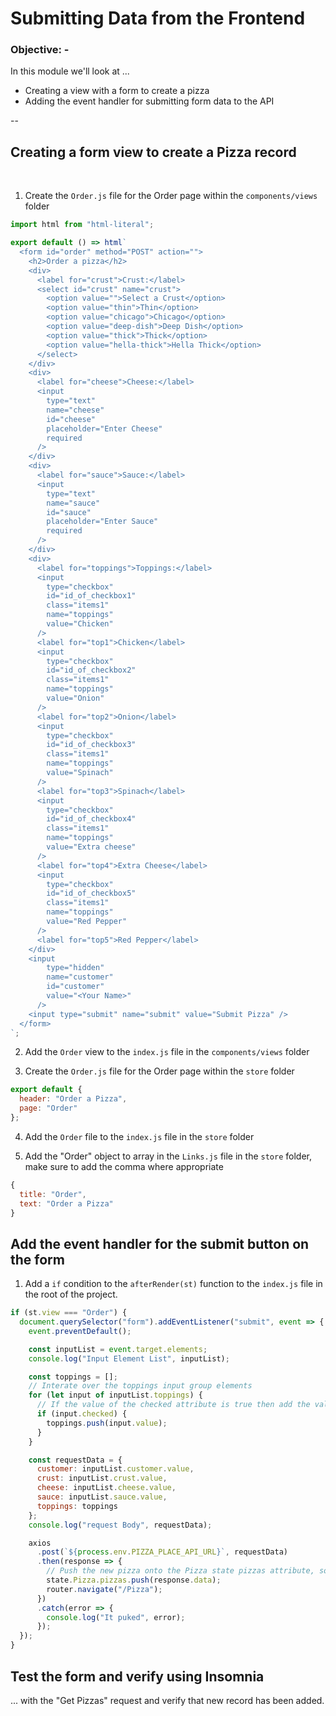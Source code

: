 # Submitting Data from the Frontend

### **Objective: -**

In this module we'll look at ...

- Creating a view with a form to create a pizza
- Adding the event handler for submitting form data to the API

--

## Creating a form view to create a Pizza record

<br>

1. Create the `Order.js` file for the Order page within the `components/views` folder

```javascript
import html from "html-literal";

export default () => html`
  <form id="order" method="POST" action="">
    <h2>Order a pizza</h2>
    <div>
      <label for="crust">Crust:</label>
      <select id="crust" name="crust">
        <option value="">Select a Crust</option>
        <option value="thin">Thin</option>
        <option value="chicago">Chicago</option>
        <option value="deep-dish">Deep Dish</option>
        <option value="thick">Thick</option>
        <option value="hella-thick">Hella Thick</option>
      </select>
    </div>
    <div>
      <label for="cheese">Cheese:</label>
      <input
        type="text"
        name="cheese"
        id="cheese"
        placeholder="Enter Cheese"
        required
      />
    </div>
    <div>
      <label for="sauce">Sauce:</label>
      <input
        type="text"
        name="sauce"
        id="sauce"
        placeholder="Enter Sauce"
        required
      />
    </div>
    <div>
      <label for="toppings">Toppings:</label>
      <input
        type="checkbox"
        id="id_of_checkbox1"
        class="items1"
        name="toppings"
        value="Chicken"
      />
      <label for="top1">Chicken</label>
      <input
        type="checkbox"
        id="id_of_checkbox2"
        class="items1"
        name="toppings"
        value="Onion"
      />
      <label for="top2">Onion</label>
      <input
        type="checkbox"
        id="id_of_checkbox3"
        class="items1"
        name="toppings"
        value="Spinach"
      />
      <label for="top3">Spinach</label>
      <input
        type="checkbox"
        id="id_of_checkbox4"
        class="items1"
        name="toppings"
        value="Extra cheese"
      />
      <label for="top4">Extra Cheese</label>
      <input
        type="checkbox"
        id="id_of_checkbox5"
        class="items1"
        name="toppings"
        value="Red Pepper"
      />
      <label for="top5">Red Pepper</label>
    </div>
    <input
        type="hidden"
        name="customer"
        id="customer"
        value="<Your Name>"
      />
    <input type="submit" name="submit" value="Submit Pizza" />
  </form>
`;
```

2. Add the `Order` view to the `index.js` file in the `components/views` folder

3. Create the `Order.js` file for the Order page within the `store` folder

```javascript
export default {
  header: "Order a Pizza",
  page: "Order"
};
```

4. Add the `Order` file to the `index.js` file in the `store` folder

5. Add the "Order" object to array in the `Links.js` file in the `store` folder, make sure to add the comma where
   appropriate

```javascript
{
  title: "Order",
  text: "Order a Pizza"
}
```

## Add the event handler for the submit button on the form

1. Add a `if` condition to the `afterRender(st)` function to the `index.js` file in the root of the project.

```javascript
if (st.view === "Order") {
  document.querySelector("form").addEventListener("submit", event => {
    event.preventDefault();

    const inputList = event.target.elements;
    console.log("Input Element List", inputList);

    const toppings = [];
    // Interate over the toppings input group elements
    for (let input of inputList.toppings) {
      // If the value of the checked attribute is true then add the value to the toppings array
      if (input.checked) {
        toppings.push(input.value);
      }
    }

    const requestData = {
      customer: inputList.customer.value,
      crust: inputList.crust.value,
      cheese: inputList.cheese.value,
      sauce: inputList.sauce.value,
      toppings: toppings
    };
    console.log("request Body", requestData);

    axios
      .post(`${process.env.PIZZA_PLACE_API_URL}`, requestData)
      .then(response => {
        // Push the new pizza onto the Pizza state pizzas attribute, so it can be displayed in the pizza list
        state.Pizza.pizzas.push(response.data);
        router.navigate("/Pizza");
      })
      .catch(error => {
        console.log("It puked", error);
      });
  });
}
```

## Test the form and verify using Insomnia

... with the "Get Pizzas" request and verify that new record has been added. 